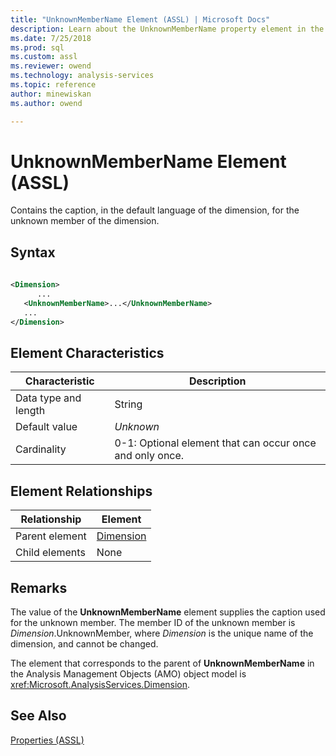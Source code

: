 ```yaml
---
title: "UnknownMemberName Element (ASSL) | Microsoft Docs"
description: Learn about the UnknownMemberName property element in the Analysis Services Scripting Language (ASSL) schema.
ms.date: 7/25/2018
ms.prod: sql
ms.custom: assl
ms.reviewer: owend
ms.technology: analysis-services
ms.topic: reference
author: minewiskan
ms.author: owend

---
```

# UnknownMemberName Element (ASSL)

  Contains the caption, in the default language of the dimension, for the unknown member of the dimension.  
  
## Syntax  
  
```xml  
  
<Dimension>  
      ...  
   <UnknownMemberName>...</UnknownMemberName>  
   ...  
</Dimension>  
```  
  
## Element Characteristics  
  
|Characteristic|Description|  
|--------------------|-----------------|  
|Data type and length|String|  
|Default value|*Unknown*|  
|Cardinality|0-1: Optional element that can occur once and only once.|  
  
## Element Relationships  
  
|Relationship|Element|  
|------------------|-------------|  
|Parent element|[Dimension](../objects/dimension-element-assl.md)|  
|Child elements|None|  
  
## Remarks  
 The value of the **UnknownMemberName** element supplies the caption used for the unknown member. The member ID of the unknown member is *Dimension*.UnknownMember, where *Dimension* is the unique name of the dimension, and cannot be changed.  
  
 The element that corresponds to the parent of **UnknownMemberName** in the Analysis Management Objects (AMO) object model is <xref:Microsoft.AnalysisServices.Dimension>.  
  
## See Also  
 [Properties &#40;ASSL&#41;](properties-assl.md)  
  
  
